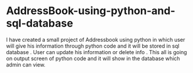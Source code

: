 # AddressBook-using-python-and-sql-database
I have created a small project of Addressbook using python in which user will give his information through python code and it will be stored in sql database . User can update his information or delete info . This all is going on output screen of python code and it will show in the database which admin can view.
